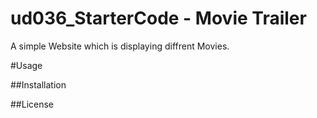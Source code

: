 # ud036_StarterCode - Movie Trailer
A simple Website which is displaying diffrent Movies. 

#Usage

##Installation

##License

